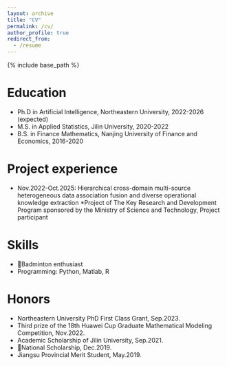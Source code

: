 ```yaml
---
layout: archive
title: "CV"
permalink: /cv/
author_profile: true
redirect_from:
  - /resume
---
```


{% include base_path %}

Education
======
* Ph.D in Artificial Intelligence, Northeastern University, 2022-2026 (expected)
* M.S. in Applied Statistics, Jilin University, 2020-2022
* B.S. in Finance Mathematics, Nanjing University of Finance and Economics, 2016-2020

Project experience
======
<!-- * Spring 2024: Academic Pages Collaborator
  * Github University
  * Duties includes: Updates and improvements to template
  * Supervisor: The Users

* Fall 2015: Research Assistant
  * Github University
  * Duties included: Merging pull requests
  * Supervisor: Professor Hub

* Summer 2015: Research Assistant
  * Github University
  * Duties included: Tagging issues
  * Supervisor: Professor Git -->
* Nov.2022-Oct.2025: Hierarchical cross-domain multi-source heterogeneous data association fusion and diverse
operational knowledge extraction
  *Project of The Key Research and Development Program sponsored by the Ministry of Science and Technology, 
Project participant
  
Skills
======
<!-- * 
* Skill 2
  * Sub-skill 2.1
  * Sub-skill 2.2
  * Sub-skill 2.3 -->
* 🏸Badminton enthusiast
*  Programming: Python, Matlab, R

<!-- Publications
======
  <ul>{% for post in site.publications reversed %}
    {% include archive-single-cv.html %}
  {% endfor %}</ul>
  
Talks
======
  <ul>{% for post in site.talks reversed %}
    {% include archive-single-talk-cv.html  %}
  {% endfor %}</ul>
  
Teaching
======
  <ul>{% for post in site.teaching reversed %}
    {% include archive-single-cv.html %}
  {% endfor %}</ul>
  
Service and leadership
======
* Currently signed in to 43 different slack teams -->

Honors
======
* Northeastern University PhD First Class Grant, Sep.2023.
* Third prize of the 18th Huawei Cup Graduate Mathematical Modeling Competition, Nov.2022.
* Academic Scholarship of Jilin University, Sep.2021.
* 🎉National Scholarship, Dec.2019.
* Jiangsu Provincial Merit Student, May.2019.